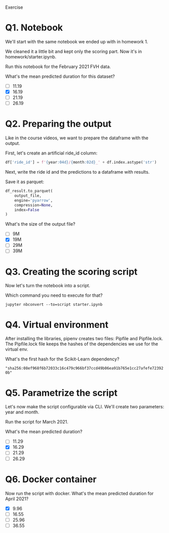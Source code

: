 Exercise

# Q1. Notebook
We'll start with the same notebook we ended up with in homework 1.

We cleaned it a little bit and kept only the scoring part. Now it's in homework/starter.ipynb.

Run this notebook for the February 2021 FVH data.

What's the mean predicted duration for this dataset?

- [ ] 11.19
- [X] 16.19
- [ ] 21.19
- [ ] 26.19

# Q2. Preparing the output
Like in the course videos, we want to prepare the dataframe with the output.

First, let's create an artificial ride_id column:
```python
df['ride_id'] = f'{year:04d}/{month:02d}_' + df.index.astype('str')
```

Next, write the ride id and the predictions to a dataframe with results.

Save it as parquet:

```python
df_result.to_parquet(
    output_file,
    engine='pyarrow',
    compression=None,
    index=False
)
```

What's the size of the output file?

- [ ] 9M
- [X] 19M
- [ ] 29M
- [ ] 39M

# Q3. Creating the scoring script
Now let's turn the notebook into a script.

Which command you need to execute for that?

`jupyter nbconvert --to=script starter.ipynb`

# Q4. Virtual environment

After installing the libraries, pipenv creates two files: Pipfile and Pipfile.lock. The Pipfile.lock file keeps the hashes of the dependencies we use for the virtual env.

What's the first hash for the Scikit-Learn dependency?

`"sha256:08ef968f6b72033c16c479c966bf37ccd49b06ea91b765e1cc27afefe723920b"`

# Q5. Parametrize the script
Let's now make the script configurable via CLI. We'll create two parameters: year and month.

Run the script for March 2021.

What's the mean predicted duration?

- [ ] 11.29
- [X] 16.29
- [ ] 21.29
- [ ] 26.29

# Q6. Docker container

Now run the script with docker. What's the mean predicted duration for April 2021?

- [X] 9.96
- [ ] 16.55
- [ ] 25.96
- [ ] 36.55